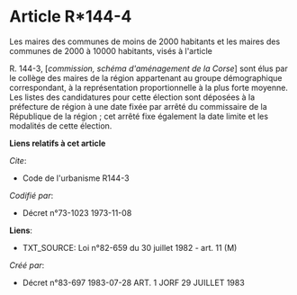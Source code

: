 # Article R*144-4

Les maires des communes de moins de 2000 habitants et les maires des communes de 2000 à 10000 habitants, visés à l'article 

R. 144-3, [*commission, schéma d'aménagement de la Corse*] sont élus par le collège des maires de la région appartenant au
groupe démographique correspondant, à la représentation proportionnelle à la plus forte moyenne. Les listes des candidatures
pour cette élection sont déposées à la préfecture de région à une date fixée par arrêté du commissaire de la République de la
région ; cet arrêté fixe également la date limite et les modalités de cette élection.

**Liens relatifs à cet article**

_Cite_:

  - Code de l'urbanisme R144-3

_Codifié par_:

  - Décret n°73-1023 1973-11-08

**Liens**:

  - TXT_SOURCE: Loi n°82-659 du 30 juillet 1982 - art. 11 (M)

_Créé par_:

  - Décret n°83-697 1983-07-28 ART. 1 JORF 29 JUILLET 1983
